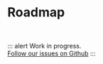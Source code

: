 # Roadmap

<br>

::: alert Work in progress.  
[Follow our issues on Github](https://github.com/vue-a11y/vue-a11y.com/issues/)
:::